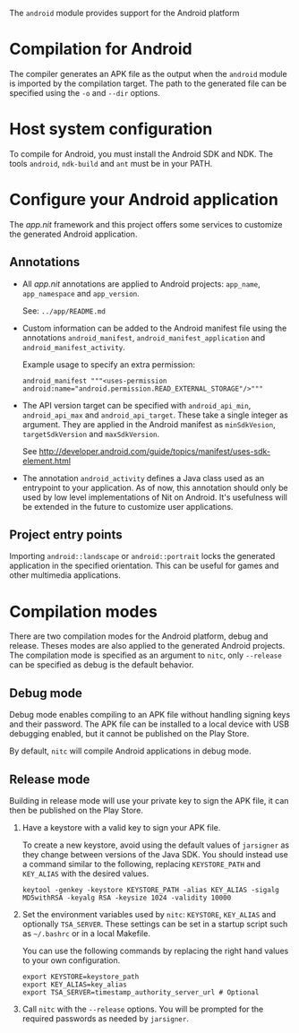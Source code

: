 The `android` module provides support for the Android platform

# Compilation for Android

The compiler generates an APK file as the output when the `android`
module is imported by the compilation target. The path to the generated
file can be specified using the `-o` and `--dir` options.

# Host system configuration

To compile for Android, you must install the Android SDK and NDK.
The tools `android`, `ndk-build` and `ant` must be in your PATH.

# Configure your Android application

The _app.nit_ framework and this project offers some services to
customize the generated Android application.

## Annotations

* All _app.nit_ annotations are applied to Android projects:
  `app_name`, `app_namespace` and `app_version`.

    See: `../app/README.md`

* Custom information can be added to the Android manifest file
using the annotations `android_manifest`, `android_manifest_application`
and `android_manifest_activity`.

    Example usage to specify an extra permission:

    ~~~
    android_manifest """<uses-permission android:name="android.permission.READ_EXTERNAL_STORAGE"/>"""
    ~~~

* The API version target can be specified with `android_api_min`,
`android_api_max` and `android_api_target`. These take a single
integer as argument. They are applied in the Android manifest as
`minSdkVesion`, `targetSdkVersion` and `maxSdkVersion`.

    See http://developer.android.com/guide/topics/manifest/uses-sdk-element.html

* The annotation `android_activity` defines a Java class used as an
  entrypoint to your application. As of now, this annotation should
  only be used by low level implementations of Nit on Android.
  It's usefulness will be extended in the future to customize user applications.

## Project entry points

Importing `android::landscape` or `android::portrait` locks the generated
application in the specified orientation. This can be useful for games and
other multimedia applications.

# Compilation modes

There are two compilation modes for the Android platform, debug and release.
Theses modes are also applied to the generated Android projects.
The compilation mode is specified as an argument to `nitc`, only
`--release` can be specified as debug is the default behavior.

## Debug mode

Debug mode enables compiling to an APK file without handling signing keys
and their password. The APK file can be installed to a local device with
USB debugging enabled, but it cannot be published on the Play Store.

By default, `nitc` will compile Android applications in debug mode.

## Release mode

Building in release mode will use your private key to sign the
APK file, it can then be published on the Play Store.

1. Have a keystore with a valid key to sign your APK file.

    To create a new keystore, avoid using the default values of `jarsigner`
as they change between versions of the Java SDK. You should instead use a
command similar to the following, replacing `KEYSTORE_PATH` and `KEY_ALIAS`
with the desired values.

    ~~~
    keytool -genkey -keystore KEYSTORE_PATH -alias KEY_ALIAS -sigalg MD5withRSA -keyalg RSA -keysize 1024 -validity 10000
    ~~~

2. Set the environment variables used by `nitc`: `KEYSTORE`, `KEY_ALIAS` and
optionally `TSA_SERVER`. These settings can be set in a startup script such as
`~/.bashrc` or in a local Makefile.

    You can use the following commands by replacing the right hand values
to your own configuration.

    ~~~
    export KEYSTORE=keystore_path
    export KEY_ALIAS=key_alias
    export TSA_SERVER=timestamp_authority_server_url # Optional
    ~~~

3. Call `nitc` with the `--release` options. You will be prompted for the
required passwords as needed by `jarsigner`.
